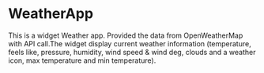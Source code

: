 # WeatherApp
This is a widget Weather app. Provided the data from OpenWeatherMap with API call.The widget display current weather information (temperature, feels
like, pressure, humidity, wind speed & wind deg, clouds and a weather icon, max temperature and min temperature).
